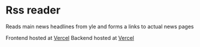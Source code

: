 # Rss reader

Reads main news headlines from yle and forms a links to actual news pages


Frontend hosted at [Vercel](https://rss-front.vercel.app)
Backend hosted at [Vercel](https://rssvercel.vercel.app/articles)
